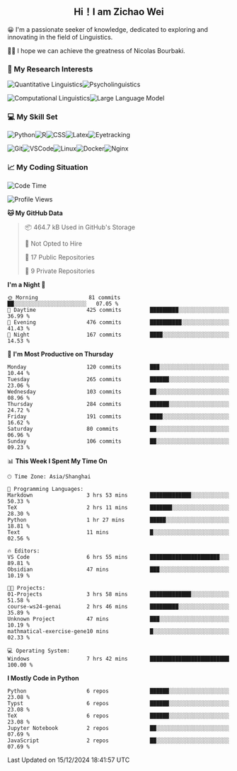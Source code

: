 

## <div align="center">Hi！I am Zichao Wei</div>

😀 I'm a passionate seeker of knowledge, dedicated to exploring and innovating in the field of Linguistics.

🙋‍♂️ I hope we can achieve the greatness of Nicolas Bourbaki.

### 🔬 My Research Interests

![Quantitative Linguistics](https://img.shields.io/badge/Quantitative%20Linguistics-%230072CC.svg?&style=for-the-badge&logo=appveyor&logoColor=white)![Psycholinguistics](https://img.shields.io/badge/Psycholinguistics-%2301a3a1.svg?&style=for-the-badge&logo=AWS%20Amplify&logoColor=white)

![Computational Linguistics](https://img.shields.io/badge/Computational%20Linguistics-%231877F2.svg?&style=for-the-badge&logo=Markdown&logoColor=white)![Large Language Model](https://img.shields.io/badge/Large%20Language%20Model-%23F76300.svg?&style=for-the-badge&logo=Android&logoColor=white)

### 💻 My Skill Set

![Python](https://img.shields.io/badge/Python-%2314354C.svg?style=for-the-badge&logo=python&logoColor=white&color=2AB3E3)![R](https://img.shields.io/badge/-R-276DC3?style=for-the-badge&logo=r&logoColor=white)![CSS](https://img.shields.io/badge/-CSS-1572B6?style=for-the-badge&logo=css3&logoColor=white)![Latex](https://img.shields.io/badge/-Latex-008080?style=for-the-badge&logo=latex&logoColor=white)![Eyetracking](https://img.shields.io/badge/Eyetracking-%230078D6?style=for-the-badge&logo=SearXNG&logoColor=#3050FF)

![Git](https://img.shields.io/badge/-Git-F05032?style=for-the-badge&logo=git&logoColor=white)![VSCode](https://img.shields.io/badge/-VSCode-007ACC?style=for-the-badge&logo=visual-studio-code&logoColor=white)![Linux](https://img.shields.io/badge/-Linux-FCC624?style=for-the-badge&logo=linux&logoColor=black)![Docker](https://img.shields.io/badge/-Docker-2496ED?style=for-the-badge&logo=docker&logoColor=white)![Nginx](https://img.shields.io/badge/-Nginx-009639?style=for-the-badge&logo=nginx&logoColor=white)

### 📈 My Coding Situation

<!--START_SECTION:waka-->
![Code Time](http://img.shields.io/badge/Code%20Time-385%20hrs%206%20mins-blue)

![Profile Views](http://img.shields.io/badge/Profile%20Views-0-blue)

**🐱 My GitHub Data** 

> 📦 464.7 kB Used in GitHub's Storage 
 > 
> 🚫 Not Opted to Hire
 > 
> 📜 17 Public Repositories 
 > 
> 🔑 9 Private Repositories 
 > 
**I'm a Night 🦉** 

```text
🌞 Morning                81 commits          ██░░░░░░░░░░░░░░░░░░░░░░░   07.05 % 
🌆 Daytime                425 commits         █████████░░░░░░░░░░░░░░░░   36.99 % 
🌃 Evening                476 commits         ██████████░░░░░░░░░░░░░░░   41.43 % 
🌙 Night                  167 commits         ████░░░░░░░░░░░░░░░░░░░░░   14.53 % 
```
📅 **I'm Most Productive on Thursday** 

```text
Monday                   120 commits         ███░░░░░░░░░░░░░░░░░░░░░░   10.44 % 
Tuesday                  265 commits         ██████░░░░░░░░░░░░░░░░░░░   23.06 % 
Wednesday                103 commits         ██░░░░░░░░░░░░░░░░░░░░░░░   08.96 % 
Thursday                 284 commits         ██████░░░░░░░░░░░░░░░░░░░   24.72 % 
Friday                   191 commits         ████░░░░░░░░░░░░░░░░░░░░░   16.62 % 
Saturday                 80 commits          ██░░░░░░░░░░░░░░░░░░░░░░░   06.96 % 
Sunday                   106 commits         ██░░░░░░░░░░░░░░░░░░░░░░░   09.23 % 
```


📊 **This Week I Spent My Time On** 

```text
🕑︎ Time Zone: Asia/Shanghai

💬 Programming Languages: 
Markdown                 3 hrs 53 mins       █████████████░░░░░░░░░░░░   50.33 % 
TeX                      2 hrs 11 mins       ███████░░░░░░░░░░░░░░░░░░   28.30 % 
Python                   1 hr 27 mins        █████░░░░░░░░░░░░░░░░░░░░   18.81 % 
Text                     11 mins             █░░░░░░░░░░░░░░░░░░░░░░░░   02.56 % 

🔥 Editors: 
VS Code                  6 hrs 55 mins       ██████████████████████░░░   89.81 % 
Obsidian                 47 mins             ███░░░░░░░░░░░░░░░░░░░░░░   10.19 % 

🐱‍💻 Projects: 
01-Projects              3 hrs 58 mins       █████████████░░░░░░░░░░░░   51.58 % 
course-ws24-genai        2 hrs 46 mins       █████████░░░░░░░░░░░░░░░░   35.89 % 
Unknown Project          47 mins             ███░░░░░░░░░░░░░░░░░░░░░░   10.19 % 
mathmatical-exercise-gene10 mins             █░░░░░░░░░░░░░░░░░░░░░░░░   02.33 % 

💻 Operating System: 
Windows                  7 hrs 42 mins       █████████████████████████   100.00 % 
```

**I Mostly Code in Python** 

```text
Python                   6 repos             ██████░░░░░░░░░░░░░░░░░░░   23.08 % 
Typst                    6 repos             ██████░░░░░░░░░░░░░░░░░░░   23.08 % 
TeX                      6 repos             ██████░░░░░░░░░░░░░░░░░░░   23.08 % 
Jupyter Notebook         2 repos             ██░░░░░░░░░░░░░░░░░░░░░░░   07.69 % 
JavaScript               2 repos             ██░░░░░░░░░░░░░░░░░░░░░░░   07.69 % 
```




 Last Updated on 15/12/2024 18:41:57 UTC
<!--END_SECTION:waka-->
